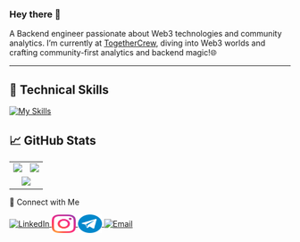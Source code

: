 ### Hey there 👋
 A Backend engineer passionate about Web3 technologies and community analytics.
 I’m currently at [TogetherCrew](https://www.togethercrew.com/), diving into Web3 worlds and crafting community-first analytics and backend magic!🌐
<hr/>

## 💼 Technical Skills
[![My Skills](https://skillicons.dev/icons?i=js,ts,nodejs,nestjs,express,mongodb,mysql,postgres,redis,jest,docker,githubactions,rabbitmq,solidity,&theme=dark)](https://skillicons.dev)

## 📈 GitHub Stats 
<table align="center">
  <tr>
    <td><img src="https://github-readme-stats.vercel.app/api/top-langs/?username=behzad-rabiei&theme=tokyonight&layout=compact" /></td>
    <td><img src="https://github-readme-stats.vercel.app/api?username=behzad-rabiei&show_icons=true&theme=tokyonight" /></td>
  </tr>
  <tr>
    <td colspan="2" align="center">
      <img src="https://github-readme-streak-stats.herokuapp.com/?user=behzad-rabiei&theme=tokyonight" />
    </td>
  </tr>
</table>


🤝 Connect with Me
<p align="left">
  <a href="https://www.linkedin.com/in/behzad-rabiei" target="_blank">
    <img align="center" src="https://skillicons.dev/icons?i=linkedin,&theme=dark" alt="LinkedIn" height="33" width="43" />
  </a>
  <a href="https://www.instagram.com/behzad_rabiei/" target="_blank">
    <img align="center" src="https://raw.githubusercontent.com/Behzad-Rabiei/behzad-rabiei/main/images/instagram.svg" alt="Instagram" height="33" width="43" />
  </a>
  <a href="https://t.me/Behzad_Rabiei" target="_blank">
    <img align="center" src="https://raw.githubusercontent.com/Behzad-Rabiei/behzad-rabiei/main/images/telegram.svg" alt="Telegram" height="33" width="43" />
  </a>
  <a href="behzad.rabiei.77@gmail.com" target="_blank">
    <img align="center" src="https://img.shields.io/badge/Email-D14836?style=for-the-badge&logo=gmail&logoColor=white" alt="Email" height="33" />
  </a>
</p>
 
